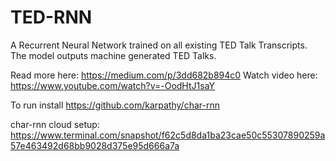 # TED-RNN
A Recurrent Neural Network trained on all existing TED Talk Transcripts. 
The model outputs machine generated TED Talks.

Read more here: https://medium.com/p/3dd682b894c0
Watch video here: https://www.youtube.com/watch?v=-OodHtJ1saY

To run install https://github.com/karpathy/char-rnn

char-rnn cloud setup: https://www.terminal.com/snapshot/f62c5d8da1ba23cae50c55307890259a57e463492d68bb9028d375e95d666a7a
